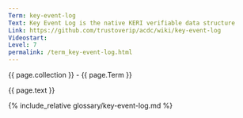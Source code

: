 ```yaml
---
Term: key-event-log
Text: Key Event Log is the native KERI verifiable data structure
Link: https://github.com/trustoverip/acdc/wiki/key-event-log
Videostart: 
Level: 7
permalink: /term_key-event-log.html
---
```


{{ page.collection }} - {{ page.Term }}

   {{ page.text }}

{% include_relative glossary/key-event-log.md %}

